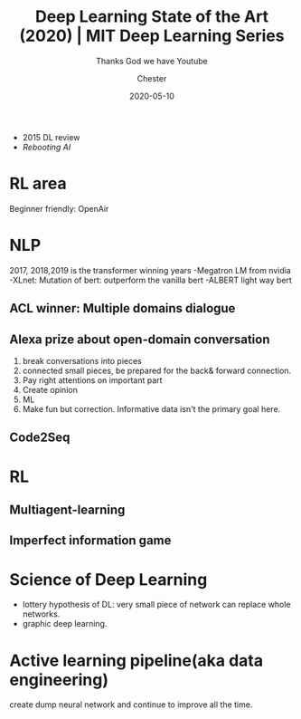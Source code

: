 ﻿---
layout:     post
title:      Deep Learning State of the Art (2020) | MIT Deep Learning Series
subtitle:   Thanks God we have Youtube
date:       2020-05-10
author:    Chester
catalog: true
tags:
	-paper
---

- 2015 DL review
- _Rebooting AI_

# RL area
Beginner friendly: OpenAir 
# NLP
2017, 2018,2019 is the transformer winning years
-Megatron LM from nvidia
-XLnet: Mutation of bert: outperform the vanilla bert
-ALBERT light way bert
## ACL winner: Multiple domains dialogue

## Alexa prize about open-domain conversation
1. break conversations into pieces 
2. connected small pieces, be prepared for the back& forward connection. 
3. Pay right attentions on important part
4. Create opinion
5. ML
6. Make fun but correction. Informative data isn't the primary goal here. 

## Code2Seq

# RL
## Multiagent-learning
## Imperfect information game

# Science of Deep Learning
- lottery hypothesis of DL: very small piece of network can replace whole networks. 
- graphic deep learning.

# Active learning pipeline(aka data engineering)
create dump neural network and continue to improve all the time. 

<!--stackedit_data:
eyJoaXN0b3J5IjpbLTE4NzAwMzY2OTIsMTMwOTcxOTA0LC0yNT
YwNzYzOTMsLTIwODY1MTMwMzEsMTExOTIwOTQ0OSwtMzI0NjY5
MTksLTE3MDIwODY0NjddfQ==
-->